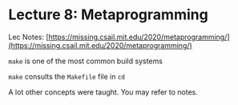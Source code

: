 # Lecture 8: Metaprogramming

Lec Notes: [https://missing.csail.mit.edu/2020/metaprogramming/](https://missing.csail.mit.edu/2020/metaprogramming/)

`make` is one of the most common build systems

`make` consults the `Makefile` file in `cd`

A lot other concepts were taught. You may refer to notes.
